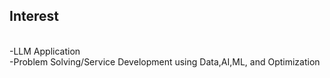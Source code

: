 ## Interest
<br>-LLM Application
<br>-Problem Solving/Service Development using Data,AI,ML, and Optimization
